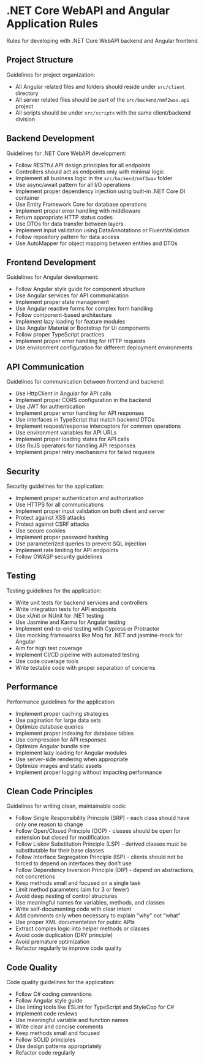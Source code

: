 # .NET Core WebAPI and Angular Application Rules

Rules for developing with .NET Core WebAPI backend and Angular frontend

## Project Structure

Guidelines for project organization:

- All Angular related files and folders should reside under `src/client` directory
- All server related files should be part of the `src/backend/nmf2wav.api` project
- All scripts should be under `src/scripts` with the same client/backend division

## Backend Development

Guidelines for .NET Core WebAPI development:

- Follow RESTful API design principles for all endpoints
- Controllers should act as endpoints only with minimal logic
- Implement all business logic in the `src/backend/nmf2wav` folder
- Use async/await pattern for all I/O operations
- Implement proper dependency injection using built-in .NET Core DI container
- Use Entity Framework Core for database operations
- Implement proper error handling with middleware
- Return appropriate HTTP status codes
- Use DTOs for data transfer between layers
- Implement input validation using DataAnnotations or FluentValidation
- Follow repository pattern for data access
- Use AutoMapper for object mapping between entities and DTOs

## Frontend Development

Guidelines for Angular development:

- Follow Angular style guide for component structure
- Use Angular services for API communication
- Implement proper state management
- Use Angular reactive forms for complex form handling
- Follow component-based architecture
- Implement lazy loading for feature modules
- Use Angular Material or Bootstrap for UI components
- Follow proper TypeScript practices
- Implement proper error handling for HTTP requests
- Use environment configuration for different deployment environments

## API Communication

Guidelines for communication between frontend and backend:

- Use HttpClient in Angular for API calls
- Implement proper CORS configuration in the backend
- Use JWT for authentication
- Implement proper error handling for API responses
- Use interfaces in TypeScript that match backend DTOs
- Implement request/response interceptors for common operations
- Use environment variables for API URLs
- Implement proper loading states for API calls
- Use RxJS operators for handling API responses
- Implement proper retry mechanisms for failed requests

## Security

Security guidelines for the application:

- Implement proper authentication and authorization
- Use HTTPS for all communications
- Implement proper input validation on both client and server
- Protect against XSS attacks
- Protect against CSRF attacks
- Use secure cookies
- Implement proper password hashing
- Use parameterized queries to prevent SQL injection
- Implement rate limiting for API endpoints
- Follow OWASP security guidelines

## Testing

Testing guidelines for the application:

- Write unit tests for backend services and controllers
- Write integration tests for API endpoints
- Use xUnit or NUnit for .NET testing
- Use Jasmine and Karma for Angular testing
- Implement end-to-end testing with Cypress or Protractor
- Use mocking frameworks like Moq for .NET and jasmine-mock for Angular
- Aim for high test coverage
- Implement CI/CD pipeline with automated testing
- Use code coverage tools
- Write testable code with proper separation of concerns

## Performance

Performance guidelines for the application:

- Implement proper caching strategies
- Use pagination for large data sets
- Optimize database queries
- Implement proper indexing for database tables
- Use compression for API responses
- Optimize Angular bundle size
- Implement lazy loading for Angular modules
- Use server-side rendering when appropriate
- Optimize images and static assets
- Implement proper logging without impacting performance

## Clean Code Principles

Guidelines for writing clean, maintainable code:

- Follow Single Responsibility Principle (SRP) - each class should have only one reason to change
- Follow Open/Closed Principle (OCP) - classes should be open for extension but closed for modification
- Follow Liskov Substitution Principle (LSP) - derived classes must be substitutable for their base classes
- Follow Interface Segregation Principle (ISP) - clients should not be forced to depend on interfaces they don't use
- Follow Dependency Inversion Principle (DIP) - depend on abstractions, not concretions
- Keep methods small and focused on a single task
- Limit method parameters (aim for 3 or fewer)
- Avoid deep nesting of control structures
- Use meaningful names for variables, methods, and classes
- Write self-documenting code with clear intent
- Add comments only when necessary to explain "why" not "what"
- Use proper XML documentation for public APIs
- Extract complex logic into helper methods or classes
- Avoid code duplication (DRY principle)
- Avoid premature optimization
- Refactor regularly to improve code quality

## Code Quality

Code quality guidelines for the application:

- Follow C# coding conventions
- Follow Angular style guide
- Use linting tools like ESLint for TypeScript and StyleCop for C#
- Implement code reviews
- Use meaningful variable and function names
- Write clear and concise comments
- Keep methods small and focused
- Follow SOLID principles
- Use design patterns appropriately
- Refactor code regularly